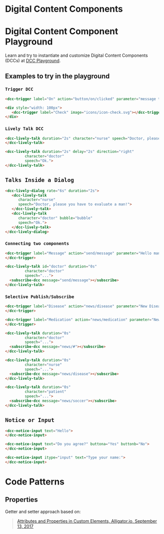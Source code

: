 # Digital Content Components

# Digital Content Component Playground

Learn and try to instantiate and customize Digital Content Components (DCCs) at [DCC Playground](http://datasci4health.github.io/harena-space/src/adonisjs/public/dccs/playground/).

## Examples to try in the playground

### `Trigger DCC`

~~~html
<dcc-trigger label="On" action="button/on/clicked" parameter="message to you"></dcc-trigger>

<div style="width: 100px">
   <dcc-trigger label="Check" image="icons/icon-check.svg"></dcc-trigger>
</div>
~~~

### `Lively Talk DCC`

~~~html
<dcc-lively-talk duration="2s" character="nurse" speech="Doctor, please you have to evaluate a man!">
</dcc-lively-talk>

<dcc-lively-talk duration="2s" delay="2s" direction="right"
         character="doctor"
         speech="Ok.">
</dcc-lively-talk>
~~~

## `Talks Inside a Dialog`
~~~html
<dcc-lively-dialog rate="6s" duration="2s">
   <dcc-lively-talk 
      character="nurse"
      speech="Doctor, please you have to evaluate a man!">
   </dcc-lively-talk>
   <dcc-lively-talk
      character="doctor" bubble="bubble"
      speech="Ok.">
   </dcc-lively-talk>
</dcc-lively-dialog>
~~~

### `Connecting two components`

~~~html
<dcc-trigger label="Message" action="send/message" parameter="Hello man!">
</dcc-trigger>

<dcc-lively-talk id="doctor" duration="0s"
         character="doctor"
         speech="...">
  <subscribe-dcc message="send/message"></subscribe>
</dcc-lively-talk>
~~~

### `Selective Publish/Subscribe`

~~~html
<dcc-trigger label="Disease" action="news/disease" parameter="New Disease">
</dcc-trigger>

<dcc-trigger label="Medication" action="news/medication" parameter="New Medication">
</dcc-trigger>

<dcc-lively-talk duration="0s"
         character="doctor"
         speech="...">
  <subscribe-dcc message="news/#"></subscribe>
</dcc-lively-talk>

<dcc-lively-talk duration="0s"
         character="nurse"
         speech="...">
  <subscribe-dcc message="news/disease"></subscribe>
</dcc-lively-talk>

<dcc-lively-talk duration="0s"
         character="patient"
         speech="...">
  <subscribe-dcc message="news/soccer"></subscribe>
</dcc-lively-talk>
~~~

## `Notice or Input`

~~~html
<dcc-notice-input text="Hello">
</dcc-notice-input>

<dcc-notice-input text="Do you agree?" buttona="Yes" buttonb="No">
</dcc-notice-input>

<dcc-notice-input itype="input" text="Type your name:">
</dcc-notice-input>
~~~

# Code Patterns

## Properties
Getter and setter approach based on:
> [Attributes and Properties in Custom Elements, Alligator.io, September 13, 2017](https://alligator.io/web-components/attributes-properties/)
